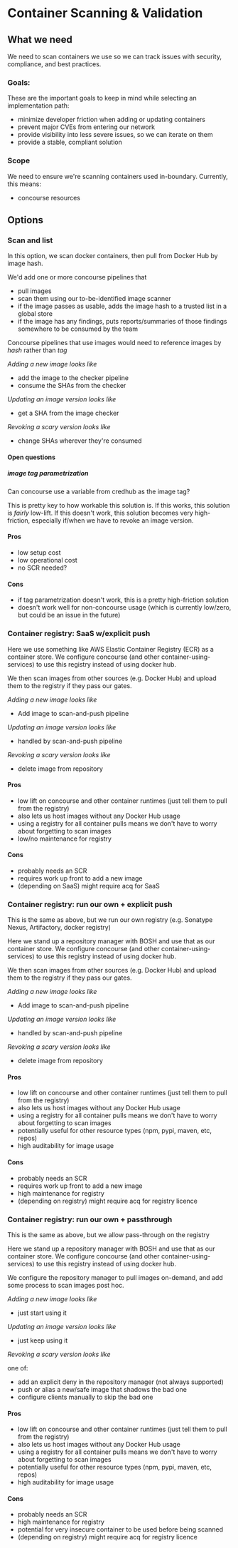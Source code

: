 # Container Scanning & Validation

## What we need

We need to scan containers we use so we can track issues with security, compliance, and best practices.

### Goals:

These are the important goals to keep in mind while selecting an implementation path:
- minimize developer friction when adding or updating containers
- prevent major CVEs from entering our network
- provide visibility into less severe issues, so we can iterate on them
- provide a stable, compliant solution

### Scope

We need to ensure we're scanning containers used in-boundary. Currently, this means:

- concourse resources

## Options

### Scan and list

In this option, we scan docker containers, then pull from Docker Hub by image hash.

We'd add one or more concourse pipelines that 
- pull images
- scan them using our to-be-identified image scanner
- if the image passes as usable, adds the image hash to a trusted list in a global store
- if the image has any findings, puts reports/summaries of those findings somewhere to be consumed by the team

Concourse pipelines that use images would need to reference images by _hash_ rather than _tag_

_Adding a new image looks like_

- add the image to the checker pipeline
- consume the SHAs from the checker 

_Updating an image version looks like_

- get a SHA from the image checker

_Revoking a scary version looks like_

- change SHAs wherever they're consumed

#### Open questions

##### image tag parametrization
Can concourse use a variable from credhub as the image tag?

This is pretty key to how workable this solution is. If this works, this solution is _fairly_ low-lift.
If this doesn't work, this solution becomes very high-friction, especially if/when we have to revoke 
an image version.


#### Pros

- low setup cost
- low operational cost
- no SCR needed?

#### Cons
- if tag parametrization doesn't work, this is a pretty high-friction solution
- doesn't work well for non-concourse usage (which is currently low/zero, but could be an issue in the future)

### Container registry: SaaS w/explicit push

Here we use something like AWS Elastic Container Registry (ECR) as a container store. We configure
concourse (and other container-using-services) to use this registry instead of using docker hub.

We then scan images from other sources (e.g. Docker Hub) and upload them to the registry if they
pass our gates.


_Adding a new image looks like_

- Add image to scan-and-push pipeline

_Updating an image version looks like_

- handled by scan-and-push pipeline

_Revoking a scary version looks like_

- delete image from repository

#### Pros

- low lift on concourse and other container runtimes (just tell them to pull from the registry)
- also lets us host images without any Docker Hub usage
- using a registry for all container pulls means we don't have to worry about forgetting to scan images
- low/no maintenance for registry

#### Cons
- probably needs an SCR
- requires work up front to add a new image
- (depending on SaaS) might require acq for SaaS


### Container registry: run our own + explicit push

This is the same as above, but we run our own registry (e.g. Sonatype Nexus, Artifactory, docker registry)

Here we stand up a repository manager with BOSH and use that as our container store. We configure
concourse (and other container-using-services) to use this registry instead of using docker hub.

We then scan images from other sources (e.g. Docker Hub) and upload them to the registry if they
pass our gates.


_Adding a new image looks like_

- Add image to scan-and-push pipeline

_Updating an image version looks like_

- handled by scan-and-push pipeline

_Revoking a scary version looks like_

- delete image from repository

#### Pros

- low lift on concourse and other container runtimes (just tell them to pull from the registry)
- also lets us host images without any Docker Hub usage
- using a registry for all container pulls means we don't have to worry about forgetting to scan images
- potentially useful for other resource types (npm, pypi, maven, etc, repos)
- high auditability for image usage

#### Cons
- probably needs an SCR
- requires work up front to add a new image
- high maintenance for registry
- (depending on registry) might require acq for registry licence


### Container registry: run our own + passthrough

This is the same as above, but we allow pass-through on the registry

Here we stand up a repository manager with BOSH and use that as our container store. We configure
concourse (and other container-using-services) to use this registry instead of using docker hub.

We configure the repository manager to pull images on-demand, and add some process to scan images
post hoc.


_Adding a new image looks like_

- just start using it

_Updating an image version looks like_

- just keep using it

_Revoking a scary version looks like_

one of:
- add an explicit deny in the repository manager (not always supported)
- push or alias a new/safe image that shadows the bad one
- configure clients manually to skip the bad one 

#### Pros

- low lift on concourse and other container runtimes (just tell them to pull from the registry)
- also lets us host images without any Docker Hub usage
- using a registry for all container pulls means we don't have to worry about forgetting to scan images
- potentially useful for other resource types (npm, pypi, maven, etc, repos)
- high auditability for image usage

#### Cons
- probably needs an SCR
- high maintenance for registry
- potential for very insecure container to be used before being scanned
- (depending on registry) might require acq for registry licence
